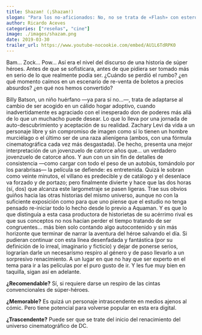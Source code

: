 ```yaml
--- 
title: Shazam! (¡Shazam!)
slogan: "Para los no-aficionados: No, no se trata de «Flash» con esteróides."
author: Ricardo Aceves
categories: ["reseñas", "cine"]
image: ./images/shazam.png
date: 2019-03-30
trailer_url: https://www.youtube-nocookie.com/embed/AU1L6TdRPK0
---
```

Bam… Zock… Pow… Así era el nivel del discurso de una historia de súper héroes. Antes de que se sofisticara, antes de que pidiera ser tomado más en serio de lo que realmente podía ser. ¿Cuándo se perdió el rumbo? ¿en qué momento caímos en un escenario de re-venta de boletos a precios absurdos? ¿en qué nos hemos convertido?

Billy Batson, un niño huérfano —ya para si no…—, trata de adaptarse al cambio de ser acogido en un cálido hogar adoptivo, cuando inadvertidamente es agraciado con el inesperado don de poderes más allá de lo que un muchacho puede desear. Lo que lo lleva por una jornada de auto-descubrimiento y aceptación de su realidad.
Zachary Levi da vida a un personaje libre y sin compromiso de imagen como sí lo tienen un hombre murciélago o el último ser de una raza alienígena (ambos, con una fórmula cinematográfica cada vez más desgastada). De hecho, presenta una mejor interpretación de un jovenzuelo de catorce años que… un verdadero jovenzuelo de catorce años.
Y aun con un sin fin de detalles de consistencia —como cargar con todo el peso de un autobús, tomándolo por los parabrisas— la película se defiende: es entretenida. Quizá le sobran como veinte minutos, el villano es predecible y de catálogo y el desenlace va forzado y de portazo; pero finalmente divierte y hace que las dos horas (sí, dos) que alcanza este largometraje se pasen ligeras.
Trae sus obvios guiños hacia las otras historias del mismo universo, aunque no con la suficiente exposición como para que uno piense que el estudio no tenga pensado re-iniciar todo lo hecho desde lo previo a Aquaman. Y es que lo que distinguía a esta casa productora de historietas de su acérrimo rival es que sus conceptos no nos hacían perder el tiempo tratando de ser congruentes… más bien solo contando algo autocontenido y sin más horizonte que terminar de narrar la aventura del héroe salvando el día.
Si pudieran continuar con esta línea desenfadada y fantástica (por su definición de lo irreal, imaginario y ficticio) y dejar de ponerse serios, lograrían darle un necesarísmo respiro al género y de paso llevarlo a un sorpresivo renacimiento. A un lugar en que no hay que ser experto en el tema para ir a las películas por el puro gusto de ir.
Y les fue muy bien en taquilla, sigan así en adelante.

**¿Recomendable?** Sí, si requiere darse un respiro de las cintas convencionales de súper-héroes.

**¿Memorable?** Es quizá un personaje intrascendente en medios ajenos al cómic. Pero tiene potencial
para volverse popular en esta era digital.

**¿Trascendente?** Puede ser que se trate del inicio del renacimiento del universo cinematográfico
de DC.